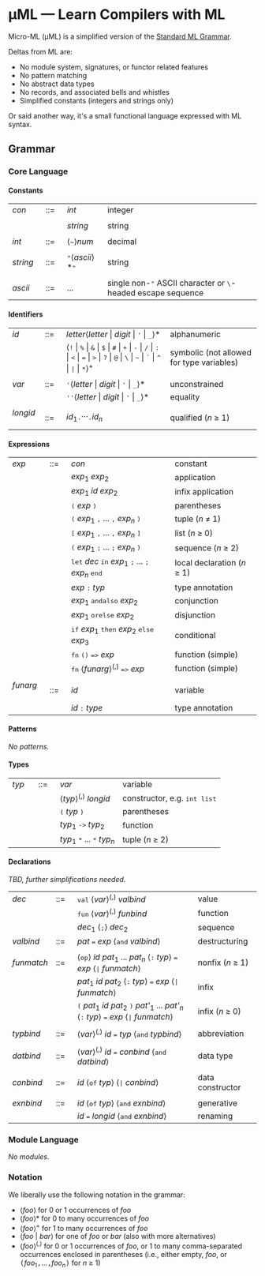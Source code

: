 # µML — Learn Compilers with ML

Micro-ML (µML) is a simplified version of the [Standard ML Grammar](http://www.mpi-sws.org/~rossberg/sml.html).

Deltas from ML are:

* No module system, signatures, or functor related features
* No pattern matching
* No abstract data types
* No records, and associated bells and whistles
* Simplified constants (integers and strings only)

Or said another way, it's a small functional language expressed with ML syntax.

## Grammar

### Core Language

#### Constants

<table>
  <tbody><tr>
    <td> <i>con</i> </td>
    <td>::=&nbsp;&nbsp;</td>
    <td> <i>int</i> </td>
    <td> integer </td>
  </tr>
  <tr><td></td></tr>
  <tr>
    <td></td> <td></td>
    <td> <i>string</i> </td>
    <td> string </td>
  </tr>
  <tr><td></td></tr>
  <tr>
    <td> <i>int</i> </td>
    <td>::=</td>
    <td> ⟨<tt>~</tt>⟩<i>num</i> </td>
    <td> decimal </td>
  </tr>
  <tr><td></td></tr>
  <tr>
    <td> <i>string</i>&nbsp;&nbsp; </td>
    <td>::=</td>
    <td> <tt>"</tt>⟨<i>ascii</i>⟩*<tt>"</tt> </td>
    <td> string </td>
  </tr>
  <tr><td></td></tr>
  <tr>
    <td> <i>ascii</i> </td>
    <td>::=</td>
    <td> ... </td>
    <td> single non-<tt>"</tt> ASCII character or <tt>\</tt>-headed escape sequence </td>
  </tr>
</tbody></table>

#### Identifiers

<table>
  <tbody><tr>
    <td> <i>id</i> </td>
    <td>::=&nbsp;&nbsp;</td>
    <td> <i>letter</i>⟨<i>letter</i> | <i>digit</i> | <tt>'</tt> | <tt>_</tt>⟩* </td>
    <td> alphanumeric </td>
  </tr>
  <tr>
    <td></td> <td></td>
    <td> ⟨<tt>!</tt> | <tt>%</tt> | <tt>&amp;</tt> | <tt>$</tt> | <tt>#</tt> | <tt>+</tt> | <tt>-</tt> | <tt>/</tt> | <tt>:</tt> | <tt>&lt;</tt> | <tt>=</tt> | <tt>&gt;</tt> | <tt>?</tt> | <tt>@</tt> | <tt>\</tt> | <tt>~</tt> | <tt>`</tt> | <tt>^</tt> | <tt>|</tt> | <tt>*</tt>⟩<sup>+</sup> &nbsp;&nbsp;</td>
    <td> symbolic (not allowed for type variables) </td>
  </tr>
  <tr><td></td></tr>
  <tr>
    <td> <i>var</i> </td>
    <td>::=</td>
    <td> <tt>'</tt>⟨<i>letter</i> | <i>digit</i> | <tt>'</tt> | <tt>_</tt>⟩* </td>
    <td> unconstrained </td>
  </tr>
  <tr>
    <td></td> <td></td>
    <td> <tt>''</tt>⟨<i>letter</i> | <i>digit</i> | <tt>'</tt> | <tt>_</tt>⟩* </td>
    <td> equality </td>
  </tr>
  <tr><td></td></tr>
  <tr>
    <td> <i>longid</i> &nbsp;&nbsp; </td>
    <td>::=</td>
    <td> <i>id</i><sub>1</sub><tt>.</tt>···<tt>.</tt><i>id</i><sub><i>n</i></sub> </td>
    <td> qualified (<i>n</i> ≥ 1) </td>
  </tr>
</tbody></table>

#### Expressions

<table>
  <tbody>
  <tr>
    <td> <i>exp</i> </td>
    <td>::=&nbsp;&nbsp;</td>
    <td> <i>con</i> </td>
    <td> constant </td>
  </tr>
  <tr>
    <td></td> <td></td>
    <td> <i>exp</i><sub>1</sub> <i>exp</i><sub>2</sub> </td>
    <td> application </td>
  </tr>
  <tr>
    <td></td> <td></td>
    <td> <i>exp</i><sub>1</sub> <i>id</i> <i>exp</i><sub>2</sub> </td>
    <td> infix application </td>
  </tr>
  <tr>
    <td></td> <td></td>
    <td> <tt>(</tt> <i>exp</i> <tt>)</tt> </td>
    <td> parentheses </td>
  </tr>
  <tr>
    <td></td> <td></td>
    <td> <tt>(</tt> <i>exp</i><sub>1</sub> <tt>,</tt> ... <tt>,</tt>
                    <i>exp</i><sub><i>n</i></sub> <tt>)</tt> </td>
    <td> tuple (<i>n</i> ≠ 1) </td>
  </tr>
  <tr>
    <td></td> <td></td>
    <td> <tt>[</tt> <i>exp</i><sub>1</sub> <tt>,</tt> ... <tt>,</tt>
                    <i>exp</i><sub><i>n</i></sub> <tt>]</tt> </td>
    <td> list (<i>n</i> ≥ 0) </td>
  </tr>
  <tr>
    <td></td> <td></td>
    <td> <tt>(</tt> <i>exp</i><sub>1</sub> <tt>;</tt> ... <tt>;</tt>
                    <i>exp</i><sub><i>n</i></sub> <tt>)</tt> </td>
    <td> sequence (<i>n</i> ≥ 2) </td>
  </tr>
  <tr>
    <td></td> <td></td>
    <td> <tt>let</tt> <i>dec</i>
         <tt>in</tt> <i>exp</i><sub>1</sub> <tt>;</tt> ... <tt>;</tt>
                     <i>exp</i><sub><i>n</i></sub> <tt>end</tt> &nbsp;&nbsp; </td>
    <td> local declaration (<i>n</i> ≥ 1) </td>
  </tr>
  <tr>
    <td></td> <td></td>
    <td> <i>exp</i> <tt>:</tt> <i>typ</i> </td>
    <td> type annotation </td>
  </tr>
  <tr>
    <td></td> <td></td>
    <td> <i>exp</i><sub>1</sub> <tt>andalso</tt> <i>exp</i><sub>2</sub> </td>
    <td> conjunction </td>
  </tr>
  <tr>
    <td></td> <td></td>
    <td> <i>exp</i><sub>1</sub> <tt>orelse</tt> <i>exp</i><sub>2</sub> </td>
    <td> disjunction </td>
  </tr>
  <tr>
    <td></td> <td></td>
    <td> <tt>if</tt> <i>exp</i><sub>1</sub>
         <tt>then</tt> <i>exp</i><sub>2</sub>
         <tt>else</tt> <i>exp</i><sub>3</sub> </td>
    <td> conditional </td>
  </tr>
  <tr>
    <td></td> <td></td>
    <td> <tt>fn</tt> <tt>()</tt> <tt>=&gt;</tt> <i>exp</i> </td>
    <td> function (simple)</td>
  </tr>
  <tr>
    <td></td> <td></td>
    <td> <tt>fn</tt> ⟨<i>funarg</i>⟩<sup>(,)</sup> <tt>=&gt;</tt> <i>exp</i> </td>
    <td> function (simple)</td>
  </tr>
  <tr><td></td></tr>
  <tr>
    <td> <i>funarg</i> &nbsp;&nbsp;</td>
    <td>::=&nbsp;&nbsp;</td>
    <td> <i>id</i> </td>
    <td> variable </td>
  </tr>
  <tr>
    <td></td> <td></td>
    <td> <i>id</i> <tt>:</tt> <i>type</i> </td>
    <td> type annotation </td>
  </tr>
</tbody></table>

#### Patterns

_No patterns._

#### Types

<table>
  <tbody><tr>
    <td> <i>typ</i> &nbsp;&nbsp;</td>
    <td>::=&nbsp;&nbsp;</td>
    <td> <i>var</i> </td>
    <td> variable </td>
  </tr>
  <tr>
    <td></td> <td></td>
    <td> ⟨<i>typ</i>⟩<sup>(,)</sup> <i>longid</i> </td>
    <td> constructor, e.g. <tt>int list</tt></td>
  </tr>
  <tr>
    <td></td> <td></td>
    <td> <tt>(</tt> <i>typ</i> <tt>)</tt> </td>
    <td> parentheses </td>
  </tr>
  <tr>
    <td></td> <td></td>
    <td> <i>typ</i><sub>1</sub> <tt>-&gt;</tt> <i>typ</i><sub>2</sub> </td>
    <td> function </td>
  </tr>
  <tr>
    <td></td> <td></td>
    <td> <i>typ</i><sub>1</sub> <tt>*</tt> ... <tt>*</tt>
         <i>typ</i><sub><i>n</i></sub> </td>
    <td> tuple (<i>n</i> ≥ 2) </td>
  </tr>
</tbody></table>

#### Declarations

_TBD, further simplifications needed._

<table>
  <tbody><tr>
    <td> <i>dec</i> </td>
    <td>::=&nbsp;&nbsp;</td>
    <td> <tt>val</tt> ⟨<i>var</i>⟩<sup>(,)</sup> <i>valbind</i> </td>
    <td> value </td>
  </tr>
  <tr>
    <td></td> <td></td>
    <td> <tt>fun</tt> ⟨<i>var</i>⟩<sup>(,)</sup> <i>funbind</i> </td>
    <td> function </td>
  </tr>
  <tr>
    <td></td> <td></td>
    <td> <i>dec</i><sub>1</sub> ⟨<tt>;</tt>⟩ <i>dec</i><sub>2</sub> </td>
    <td> sequence </td>
  </tr>
  <tr>
    <td> <i>valbind</i> </td>
    <td>::=</td>
    <td> <i>pat</i> <tt>=</tt> <i>exp</i> ⟨<tt>and</tt> <i>valbind</i>⟩ </td>
    <td> destructuring </td>
  </tr>
  <tr><td></td></tr>
  <tr>
    <td> <i>funmatch</i> </td>
    <td>::=</td>
    <td> ⟨<tt>op</tt>⟩ <i>id</i> <i>pat</i><sub>1</sub> ... <i>pat</i><sub><i>n</i></sub> ⟨<tt>:</tt> <i>typ</i>⟩ <tt>=</tt> <i>exp</i> ⟨<tt>|</tt> <i>funmatch</i>⟩ &nbsp;&nbsp;</td>
    <td> nonfix (<i>n</i> ≥ 1) </td>
  </tr>
  <tr>
    <td></td> <td></td>
    <td> <i>pat</i><sub>1</sub> <i>id</i> <i>pat</i><sub>2</sub>  ⟨<tt>:</tt> <i>typ</i>⟩ <tt>=</tt> <i>exp</i> ⟨<tt>|</tt> <i>funmatch</i>⟩ </td>
    <td> infix </td>
  </tr>
  <tr>
    <td></td> <td></td>
    <td> <tt>(</tt> <i>pat</i><sub>1</sub> <i>id</i> <i>pat</i><sub>2</sub>  <tt>)</tt> <i>pat'</i><sub>1</sub> ... <i>pat'</i><sub><i>n</i></sub> ⟨<tt>:</tt> <i>typ</i>⟩ <tt>=</tt> <i>exp</i> ⟨<tt>|</tt> <i>funmatch</i>⟩ &nbsp;&nbsp; </td>
    <td> infix (<i>n</i> ≥ 0) </td>
  </tr>
  <tr><td></td></tr>
  <tr>
    <td> <i>typbind</i> </td>
    <td>::=</td>
    <td> ⟨<i>var</i>⟩<sup>(,)</sup> <i>id</i> <tt>=</tt> <i>typ</i> ⟨<tt>and</tt> <i>typbind</i>⟩ </td>
    <td> abbreviation </td>
  </tr>
  <tr><td></td></tr>
  <tr>
    <td> <i>datbind</i> </td>
    <td>::=</td>
    <td> ⟨<i>var</i>⟩<sup>(,)</sup> <i>id</i> <tt>=</tt> 
           <i>conbind</i> ⟨<tt>and</tt> <i>datbind</i>⟩ &nbsp;&nbsp; </td>
    <td> data type </td>
  </tr>

  <tr><td></td></tr>
  <tr>
    <td> <i>conbind</i> </td>
    <td>::=</td>
    <td> <i>id</i> ⟨<tt>of</tt> <i>typ</i>⟩ ⟨<tt>|</tt> <i>conbind</i>⟩ &nbsp;&nbsp; </td>
    <td> data constructor </td>
  </tr>

  <tr><td></td></tr>
  <tr>
    <td> <i>exnbind</i>&nbsp;&nbsp; </td>
    <td>::=</td>
    <td> <i>id</i> ⟨<tt>of</tt> <i>typ</i>⟩ ⟨<tt>and</tt> <i>exnbind</i>⟩ </td>
    <td> generative </td>
  </tr>
  <tr>
    <td></td> <td></td>
    <td> <i>id</i> <tt>=</tt> <i>longid</i> ⟨<tt>and</tt> <i>exnbind</i>⟩ </td>
    <td> renaming </td>
  </tr>
</tbody></table>

### Module Language

_No modules._

### Notation

We liberally use the following notation in the grammar:

<ul>
<!--
<li> <tt>typewriter</tt> font for terminal symbols</li>
-->
<li> ⟨<i>foo</i>⟩ for 0 or 1 occurrences of <i>foo</i></li>
<li> ⟨<i>foo</i>⟩* for 0 to many occurrences of <i>foo</i></li>
<li> ⟨<i>foo</i>⟩<sup>+</sup> for 1 to many occurrences of <i>foo</i></li>
<li> ⟨<i>foo</i> | <i>bar</i>⟩ for one of <i>foo</i> or <i>bar</i> (also with more alternatives<!--, or iterated with * or <sup>+</sup>-->)</li>
<!--
<li> <i>foo</i><sub>1</sub> <tt>@</tt> ... <tt>@</tt> <i>foo</i><sub><i>n</i></sub> for <i>n</i> occurrences of <i>foo</i>, separated by <tt>@</tt></li>
-->
<li> ⟨<i>foo</i>⟩<sup>(,)</sup> for 0 or 1 occurrences of <i>foo</i>, or 1 to many comma-separated occurrences enclosed in parentheses (i.e., either empty, <i>foo</i>, or <tt>(</tt><i>foo</i><sub>1</sub><tt>,</tt>...<tt>,</tt><i>foo</i><sub><i>n</i></sub><tt>)</tt> for <i>n</i> ≥ 1)</li>
</ul>